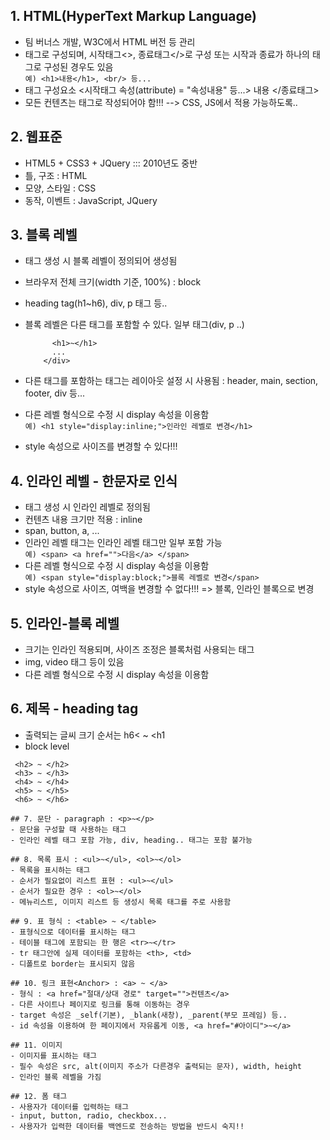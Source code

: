 ## 1. HTML(HyperText Markup Language)
 - 팀 버너스 개발, W3C에서 HTML 버전 등 관리
 - 태그로 구성되며, 시작태그<>, 종료태그</>로 구성
  또는 시작과 종료가 하나의 태그로 구성된 경우도 있음 <br>
  ``` 예) <h1>내용</h1>, <br/> 등... ```
- 태그 구성요소
  <시작태그 속성(attribute) = "속성내용" 등...> 내용 </종료태그>
- 모든 컨텐츠는 태그로 작성되어야 함!!! --> CSS, JS에서 적용 가능하도록..

## 2. 웹표준
- HTML5 + CSS3 + JQuery ::: 2010년도 중반
- 틀, 구조 : HTML
- 모양, 스타일 : CSS
- 동작, 이벤트 : JavaScript, JQuery

## 3. 블록 레벨
- 태그 생성 시 블록 레벨이 정의되어 생성됨
- 브라우저 전체 크기(width 기준, 100%) : block
- heading tag(h1~h6), div, p 태그 등..
- 블록 레벨은 다른 태그를 포함할 수 있다. 일부 태그(div, p ..) <br>
  ``` 예) <div>
        <h1>~</h1>
        ...
      </div>
  ```

- 다른 태그를 포함하는 태그는 레이아웃 설정 시 사용됨
  : header, main, section, footer, div 등...
- 다른 레벨 형식으로 수정 시 display 속성을 이용함 <br>
  ```예) <h1 style="display:inline;">인라인 레벨로 변경</h1>```
- style 속성으로 사이즈를 변경할 수 있다!!!

## 4. 인라인 레벨 - 한문자로 인식
- 태그 생성 시 인라인 레벨로 정의됨
- 컨텐츠 내용 크기만 적용 : inline
- span, button, a, ...
- 인라인 레벨 태그는 인라인 레벨 태그만 일부 포함 가능 <br>
  ```예) <span> <a href="">다음</a> </span>```
- 다른 레벨 형식으로 수정 시 display 속성을 이용함 <br>
  ```예) <span style="display:block;">블록 레벨로 변경</span>```
- style 속성으로 사이즈, 여백을 변경할 수 없다!!! => 블록, 인라인 블록으로 변경

## 5. 인라인-블록 레벨
- 크기는 인라인 적용되며, 사이즈 조정은 블록처럼 사용되는 태그
- img, video 태그 등이 있음
- 다른 레벨 형식으로 수정 시 display 속성을 이용함

## 6. 제목 - heading tag 
- 출력되는 글씨 크기 순서는 h6< ~ <h1
- block level
``` <h1> ~ </h1>
 <h2> ~ </h2>
 <h3> ~ </h3>
 <h4> ~ </h4>
 <h5> ~ </h5>
 <h6> ~ </h6>

## 7. 문단 - paragraph : <p>~</p>
- 문단을 구성할 때 사용하는 태그
- 인라인 레벨 태그 포함 가능, div, heading.. 태그는 포함 불가능

## 8. 목록 표시 : <ul>~</ul>, <ol>~</ol>
- 목록을 표시하는 태그
- 순서가 필요없이 리스트 표현 : <ul>~</ul>
- 순서가 필요한 경우 : <ol>~</ol>
- 메뉴리스트, 이미지 리스트 등 생성시 목록 태그를 주로 사용함

## 9. 표 형식 : <table> ~ </table>
- 표형식으로 데이터를 표시하는 태그
- 테이블 태그에 포함되는 한 행은 <tr>~</tr>
- tr 태그안에 실제 데이터를 포함하는 <th>, <td>
- 디폴트로 border는 표시되지 않음

## 10. 링크 표현<Anchor> : <a> ~ </a>
- 형식 : <a href="절대/상대 경로" target="">컨텐츠</a>
- 다른 사이트나 페이지로 링크를 통해 이동하는 경우
- target 속성은 _self(기본), _blank(새창), _parent(부모 프레임) 등..
- id 속성을 이용하여 한 페이지에서 자유롭게 이동, <a href="#아이디">~</a>

## 11. 이미지
- 이미지를 표시하는 태그
- 필수 속성은 src, alt(이미지 주소가 다른경우 출력되는 문자), width, height
- 인라인 블록 레벨을 가짐

## 12. 폼 태그
- 사용자가 데이터를 입력하는 태그
- input, button, radio, checkbox...
- 사용자가 입력한 데이터를 백엔드로 전송하는 방법을 반드시 숙지!!







